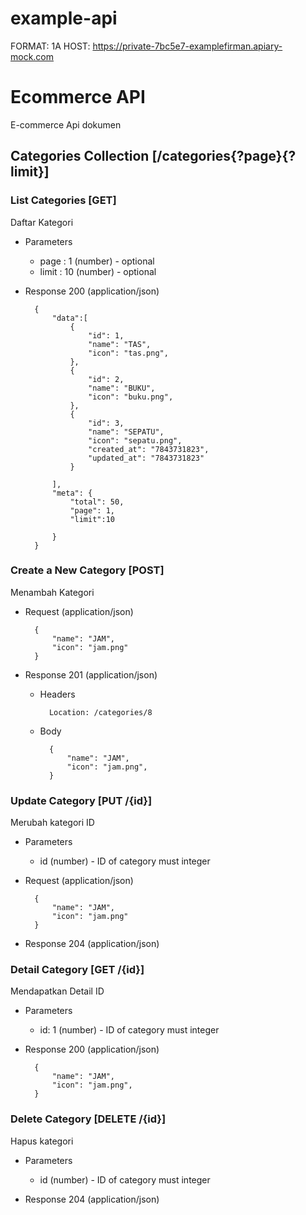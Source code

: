 # example-api

FORMAT: 1A
HOST:  https://private-7bc5e7-examplefirman.apiary-mock.com

# Ecommerce API

 E-commerce Api dokumen

## Categories Collection [/categories{?page}{?limit}]
### List Categories [GET]
Daftar Kategori

+ Parameters
    + page : 1 (number) - optional
    + limit : 10 (number) - optional

+ Response 200 (application/json)

        {
            "data":[
                {
                    "id": 1,
                    "name": "TAS",
                    "icon": "tas.png",
                },
                {
                    "id": 2,
                    "name": "BUKU",
                    "icon": "buku.png",
                },
                {
                    "id": 3,
                    "name": "SEPATU",
                    "icon": "sepatu.png",
                    "created_at": "7843731823",
                    "updated_at": "7843731823"
                }

            ],
            "meta": {
                "total": 50,
                "page": 1,
                "limit":10
                
            }
        }

### Create a New Category [POST]
Menambah Kategori

+ Request (application/json)

        {
            "name": "JAM",
            "icon": "jam.png"
        }

+ Response 201 (application/json)

    + Headers

            Location: /categories/8

    + Body

            {
                "name": "JAM",
                "icon": "jam.png",
            }

### Update Category [PUT /{id}]
Merubah kategori ID

+ Parameters
    + id (number) - ID of category must integer

+ Request (application/json)

        {
            "name": "JAM",
            "icon": "jam.png"
        }

+ Response 204 (application/json)


### Detail Category [GET /{id}]
Mendapatkan Detail ID

+ Parameters
    + id: 1 (number) - ID of category must integer

+ Response 200 (application/json)

        {
            "name": "JAM",
            "icon": "jam.png",
        }

### Delete Category [DELETE /{id}]
Hapus kategori

+ Parameters
    + id (number) - ID of category must integer

+ Response 204 (application/json)

